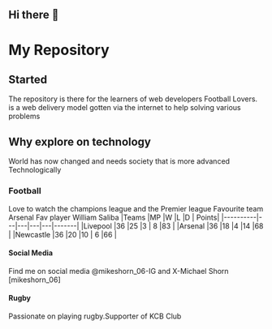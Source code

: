## Hi there 👋

<!--
**MikeShark67/MikeShark67** is a ✨ _special_ ✨ repository because its `README.md` (this file) appears on your GitHub profile.

Here are some ideas to get you started:

- 🔭 I’m currently working on ...
- 🌱 I’m currently learning ...
- 👯 I’m looking to collaborate on ...
- 🤔 I’m looking for help with ...
- 💬 Ask me about ...
- 📫 How to reach me: ...
- 😄 Pronouns: ...
- ⚡ Fun fact: ...
-->
# My Repository 

## Started
The repository is there for the learners of web developers Football Lovers.  is a web delivery model gotten via the internet to help solving various problems

##  Why explore on technology
World has now changed and needs society that is more advanced Technologically 

### Football 
Love to watch the champions league and the Premier league
Favourite team Arsenal 
Fav player William Saliba
|Teams     |MP |W  |L  |D  | Points|
|----------|---|---|---|---|-------|
|Livepool  |36 |25 |3  | 8 |83     |
|Arsenal   |36 |18 |4  |14 |68     |
|Newcastle |36 |20 |10 | 6 |66     |

#### Social Media 
Find me on social media @mikeshorn_06-IG and X-Michael Shorn [mikeshorn_06] 


#### Rugby
Passionate on playing rugby.Supporter of KCB Club


